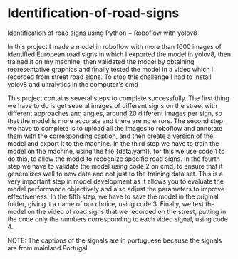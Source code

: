 # Identification-of-road-signs
 Identification of road signs using Python + Roboflow with yolov8

 In this project I made a model in roboflow with more than 1000 images of identified European road signs in which I exported the model in yolov8, then trained it on my machine, then validated the model by obtaining representative graphics and finally tested the model in a video which I recorded from street road signs.
To stop this challenge I had to install yolov8 and ultralytics in the computer's cmd

This project contains several steps to complete successfully. The first thing we have to do is get several images of different signs on the street with different approaches and angles, around 20 different images per sign, so that the model is more accurate and there are no errors.
The second step we have to complete is to upload all the images to roboflow and annotate them with the corresponding caption, and then create a version of the model and export it to the machine. In the third step we have to train the model on the machine, using the file {data.yaml}, for this we use code 1 to do this, to allow the model to recognize specific road signs. In the fourth step we have to validate the model using code 2 on cmd, to ensure that it generalizes well to new data and not just to the training data set. This is a very important step in model development as it allows you to evaluate the model performance objectively and also adjust the parameters to improve effectiveness. In the fifth step, we have to save the model in the original folder, giving it a name of our choice, using code 3. Finally, we test the model on the video of road signs that we recorded on the street, putting in the code only the numbers corresponding to each video signal, using code 4.

NOTE: The captions of the signals are in portuguese because the signals are from mainland Portugal.
